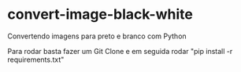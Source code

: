 # convert-image-black-white
Convertendo imagens para preto e branco com Python


Para rodar basta fazer um Git Clone e em seguida rodar "pip install -r requirements.txt"
